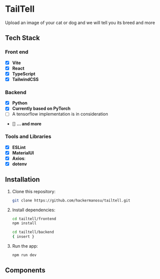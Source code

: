 # TailTell
Upload an image of your cat or dog and we will tell you its breed and more

## Tech Stack

### Front end
- [x] **Vite**
- [x] **React**
- [x] **TypeScript**
- [x] **TailwindCSS**

### Backend
- [x] **Python**
- [x] **Currently based on PyTorch**
- [ ] A tensorflow implementation is in consideration
- [] **... and more**


### Tools and Libraries
- [x] **ESLint**
- [x] **MaterialUI**
- [x] **Axios**:
- [x] **dotenv**

## Installation
1. Clone this repository:
   ```bash
   git clone https://github.com/hackermanosu/tailtell.git
   ```
2. Install dependencies:
   ```bash
   cd tailtell/frontend
   npm install
   ```

      ```bash
   cd tailtell/backend
   { insert }
   ```
3. Run the app:
   ```bash
   npm run dev

## Components
